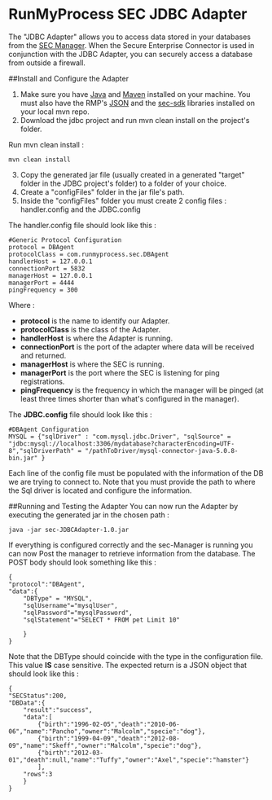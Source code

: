 RunMyProcess SEC JDBC Adapter
=============================

The "JDBC Adapter" allows you to access data stored in your databases from the [SEC Manager](https://github.com/runmyprocess/sec-manager). When the Secure Enterprise Connector is used in conjunction with the JDBC Adapter, you can securely access a database from outside a firewall.


##Install and Configure the Adapter
1. Make sure you have [Java](http://www.oracle.com/technetwork/java/index.html) and [Maven](http://maven.apache.org/) installed on your machine. You must also have the RMP's [JSON](https://github.com/runmyprocess/json/) and the [sec-sdk](https://github.com/runmyprocess/sec-sdk) libraries installed on your local mvn repo.
2. Download the jdbc project and  run mvn clean install on the project's folder.

Run mvn clean install :

	mvn clean install

3. Copy the generated jar file (usually created in a generated "target" folder in the JDBC project's folder) to a folder of your choice.
4. Create a "configFiles" folder in the jar file's path.
5. Inside the "configFiles" folder you must create 2 config files : handler.config and the JDBC.config

The handler.config file should look like this :
    
	#Generic Protocol Configuration
	protocol = DBAgent
	protocolClass = com.runmyprocess.sec.DBAgent
	handlerHost = 127.0.0.1
	connectionPort = 5832
	managerHost = 127.0.0.1
	managerPort = 4444
	pingFrequency = 300
	    
Where :

* **protocol** is the name to identify our Adapter.
* **protocolClass** is the class of the Adapter.
* **handlerHost** is where the Adapter is running.
* **connectionPort** is the port of the adapter where data will be received and returned.
* **managerHost** is where the SEC is running. 
* **managerPort** is the port where the SEC is listening for ping registrations.
* **pingFrequency** is the frequency in which the manager will be pinged (at least three times shorter than what's configured in the manager).
 

The **JDBC.config** file should look like this :

	#DBAgent Configuration
	MYSQL = {"sqlDriver" : "com.mysql.jdbc.Driver", "sqlSource" = "jdbc:mysql://localhost:3306/mydatabase?characterEncoding=UTF-8","sqlDriverPath" = "/pathToDriver/mysql-connector-java-5.0.8-bin.jar" }

Each line of the config file must be populated with the information of the DB we are trying to connect to.
Note that you must provide the path to where the Sql driver is located and configure the information. 

##Running and Testing the Adapter
You can now run the Adapter by executing the generated jar in the chosen path :

    java -jar sec-JDBCAdapter-1.0.jar
    
If everything is configured correctly and the sec-Manager is running you can now Post the manager to retrieve information from the database.
The POST body should look something like this :
    
	{
	"protocol":"DBAgent",
	"data":{
		"DBType" = "MYSQL",
		"sqlUsername"="mysqlUser",
		"sqlPassword"="mysqlPassword",
		"sqlStatement"="SELECT * FROM pet Limit 10"

		}
	}

Note that the DBType should coincide with the type in the configuration file. This value **IS** case sensitive.
The expected return is a JSON object that should look like this :

	{
	"SECStatus":200,
	"DBData":{
		"result":"success",
		"data":[
			{"birth":"1996-02-05","death":"2010-06-06","name":"Pancho","owner":"Malcolm","specie":"dog"},		
			{"birth":"1999-04-09","death":"2012-08-09","name":"Skeff","owner":"Malcolm","specie":"dog"},
			{"birth":"2012-03-01","death":null,"name":"Tuffy","owner":"Axel","specie":"hamster"}
			],
		"rows":3
		}
	}
